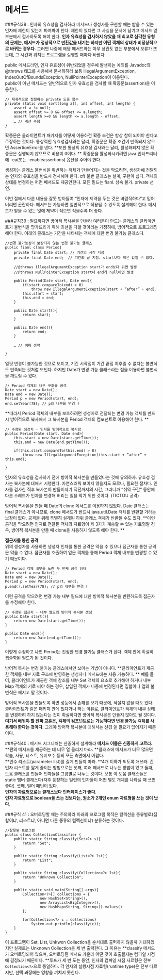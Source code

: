 # 메서드
###규칙38 : 인자의 유효성을 검사하라 
메서드나 생성자를 구현할 때는 받을 수 있는 인자에 제한이 있는지 따져봐야 한다. 제한이 있다면 그 사실을 문서에 남기고 메서드 앞부분에서 검사하도록 해야 한다. **인자 유효성을 검사하지 않았을 때 최고로 심각한 유형의 문제는, 메서드가 정상적으로 반환값을 내기는 하지만 어떤 객체의 상태가 비정상적으로 바뀌는 경우다.** 그러면 나중에 해당 메서드와는 아무 상관도 없는 부분에서 오류가 뜨는데, 그 시간과 위치는 프로그램을 실행할 때마다 바뀐다. <br>

public 메서드라면, 인자 유효성이 위반되었을 경우에 발생하는 예외를 Javadoc의 @throws 태그를 사용해서 문서화하라 보통 IllegalArgumentException, IndexOutOfBoundsException, NullPointerException이 이용된다. <br>
public이 아닌 메서드는 일반적으로 인자 유효성을 검사할 때 확증문(assertion)을 이용한다. 
```
// 재귀적으로 정렬하는 private 도움 함수 
private static void sort(long a[], int offset, int length) {
	assert a != null;
	assert offset >= 0 && offset <= a.length;
	assert length >=0 && length <= a.length - offset;
	… // 계산 수행 
}
```
확증문은 클라이언트가 패키지를 어떻게 이용하건 확증 조건은 항상 참이 되어야 한다고 주장하는 것이다. 통상적인 유효성검사와는 달리, 확증문은 확증 조건이 만족되지 않으면 AssertionError를 낸다. **또한 통상의 유효성 검사와는 달리, 활성화되지 않은 확증문은 실행되지 않으므로 비용이 0이다. ** 확증문을 활성화시키려면 java 인터프리터에 -ea(또는 -enableassertions) 옵션을 주어야 한다. <br>

생성자는 클래스 불변식을 위반하는 객체가 만들어지는 것을 막으려면, 생성자에 전달되는 인자의 유효성을 반드시 검사해야 한다. cf) 불변 클래스는 설계, 구현이 쉽다. 객체의 상태를 변경하는 어떤 메서드도 제공안한다. 모든 필드는 fianl. 상속 불가. private 선언. <br>

이번 절에서 다룬 내용을 잘못 받아들여 “인자에 제약을 두는 것은 바람직하다”고 믿어버리면 곤란하다. 메서드는 가능하면 일반적으로 적용될 수 있도록 설계해야 한다. 메서드가 받을 수 있는 읹에 제약이 적으면 적을수록 더 좋다. 

###규칙39 : 필요하다면 방어적 복사본을 만들라 
여러분이 만드는 클래스의 클라이언트가 불변식을 망가뜨리기 위해 최선을 다할 것이라는 가정하에, 방어적으로 프로그래밍해야 한다. 아래의 클래스는 기간을 나타내는 객체에 대한 변경 불가능 클래스다. 
```
//변경 불가능성이 보장되지 않는 변경 불가능 클래스 
public fianl class Period{
	private final Date start; // 기간의 시작 지점
	private final Date end;  // 기간의 끝 지점. start보다 작은 값일 수 없다. 

	//@throws IllegalArgumentException start가 end보다 뒤면 발생
	//@throws NullPointerException start나 end가 null이면 발생 

	public Period(Date start, Date end){
		if(start.compareTo(end) > 0)
			throw new IllegalArgumentException(start + “after” + end);
		this.start = start;
		this.end = end;
	}

	public Date start(){
		return start;
	}
 
	public Date end(){
		return end;
	}

	… // 이하 생략
	
}
```
얼핏 변경이 불가능한 것으로 보이고, 기간 시작점이 기간 끝점 이후일 수 없다는 불변식도 만족되는 것처럼 보인다. 하지만 Date가 변경 가능 클래스라는 점을 이용하면 불변식을 깨트릴 수 있다.
```
// Period 객체의 내부 구조를 공격
Date start = new Date();
Date end = new Date();
Period p = new Period(start, end);
end.setYear(78); // p의 내부를 변경 ! 
```
**따라서 Period 객체의 내부를 보호하려면 생성자로 전달되는 변경 가능 객체를 반드시 방어적으로 복사해서 그 복사본을 Period 객체의 컴포넌트로 이용해야 한다. **
```
// 수정된 생성자 - 인자를 방어적으로 복사함
public Period(Date start, Date end){
	this.start = new Date(start.getTime());
	this.end = new Date(end.getTime());

	if(this.start.compareTo(this.end) > 0)
		throw new IllegalArgumentException(this.start + “after” + this.end);
	
}
```
인자의 유효성을 검사하기 전에 방어적 복사본을 만들었다는 것에 유의하자. 유효성 검사는 복사본에 대해서 시행한다. 자연스러워 보이지 않을지도 모르나, 필요한 절차다. 인자를 검사한 직후 복사본이 만들어지기 직전까지의 시간, 그러니까 “취약 구간” 동안에 다른 스레드가 인자를 변경해 버리는 일을 막기 위한 것이다. (TICTOU 공격) <br>

방어적 복사본을 만들 때 Date의 clone 메서드를 이용하지 않았다. Date 클래스는 final 클래스가 아니므로, clone 메서드가 반드시 java.util.Date 객체를 반환할 거라는 보장이 없다. 공격을 위해 특별히 설계된 하위 클래스 객체가 반환될 수도 있다. **이런 공격을 막으려면 인자로 전달된 객체의 자료형이 제 3자가 계승할 수 있는 자료형일 경우, 방어적 복사본을 만들 때  clone을 사용하지 않도록 해야 한다. **<br>

**접근자를 통한 공격**<br>
위의 생성자를 사용하면 생성자 인자를 통한 공격은 막을 수 있으나 접근자를 통한 공격은 막을 수 없다. 접근자를 호출하여 얻은 객체를 통해 Period 객체 내부를 변경할 수 있기 때문이다.
```
// Period 객체 내부를 노린 두 번째 공격 형태
Date start = new Date();
Date end = new Date();
Period p = new Period(start, end);
p.end().setYear(78); // p의 내부를 변경 ! 
```
이런 공격을 막으려면 변경 가능 내부 필드에 대한 방어적 복사본을 반환하도록 접근자를 수정해야 한다. 
```
// 수정된 접근자 - 내부 필드의 방어적 복사본 생성 
public Date start(){
	return new Date(start.getTime());
}

public Date end(){
	return new Date(end.getTime());
}
```
이렇게 수정하고 나면 Period는 진정한 변경 불가능 클래스가 된다. 객체 안에 확실히 캡슐화된 필드가 된 것이다. <br>

방어적 복사는 변경 불가능 클래스에서만 쓰이는 기법이 아니다. **클라이언트가 제공한 객체를 내부 자료 구조에 반영하는 생성자나 메서드에는 사용 가능하다. ** 예를 들어, 클라이언트가 제공한 객체 참조를 내부 Set 객체의 요소로 추가해야 하거나 내부 Map 객체의 키로 써야 하는 경우, 삽입된 객체가 나중에 변경된다면 집합이나 맵의 불변식은 깨지고 말 것이다. <br>

방어적 복사본을 만들도록 하면 성능에서 손해를 보기 때문에, 적절치 않을 때도 있다. 클라이언트가 같은 패키지 안에 있다거나 하는 이유로, 클라이언트가 객체의 내부 상태를 변경하려 하지 않는다는 것이 확실하다면 방어적 복사본은 만들지 않아도 될 것이다. **여기서 배워야 할 진짜 교훈은, 객체의 컴포넌트로는 가능하다면 변경 불가능 객체를 사용해야 한다는 것이다.** 그래야 방어적 복사본에 대해서는 신경 쓸 필요가 없어지기 때문이다. <br>

###규칙40 : 메서드 시그니처는 신중하게 설계해라 
**메서드 이름은 신중하게 고르라.**<br>
**편의 메서드를 제공하는 데 너무 열 올리지 마라. **클래스에 메서드가 너무 많으면 학습, 사용, 테스트, 유지보수 등의 모든 측면에서 어렵다. <br>
**인수 리스트(parameter list)를 길게 만들지 마라. **4개 이하가 되도록 애쓰라. 긴 인자 리스트를 짧게 줄이는 방법으로는 첫째, 여러 메서드로 나누는 방법이 있고 둘째, 도움 클래스를 만들어 인자들을 그룹별로 나누는 것이다. 보통 이 도움 클래스들은 static 멤버 클래스다(자주 등장하는 일련의 인자들이 어떤 별도 개체를 나타낼 때 쓰면 좋다). 셋째, 빌더 패턴이 있다. <br>
**인자의 자료형으로는 클래스보다 인터페이스가 좋다.**<br>
**인자 자료형으로 boolean을 쓰는 것보다는, 원소가 2개인 enum 자료형을 쓰는 것이 낫다.**<br> 

###규칙 41 : 오버로딩할 때는 주의하라 
아래의 프로그램 목적은 컬렉션을 종류별로(집합이냐, 리스트냐, 아니면 다른 종류의 컬렉션이냐) 분류하는 것이다.
```
//잘못된 프로그램
public class CollectionClassifier {
    public static String classify(Set<?> s){
        return "Set";
    }

    public static String classify(List<?> lst){
        return "List";
    }

    public static String classify(Collection<?> lst){
        return "Unknown Collection";
    }

    public static void main(String[] args){
        Collection<?>[] collections = {
                new HashSet<String>(),
                new ArrayList<BigInteger>(),
                new HashMap<String, String>().values()
        };

        for(Collection<?> c : collections)
            System.out.println(classify(c));
    }
}
``` 
이 프로그램이 Set, List, Unkwon Collection을 순서대로 출력하지 않을까 기대하겠지만 실제로는 Unknown Collection을 세 번 출력한다. 그 이유는 **classify 메서드가 오버로딩되어 있으며, 오버로딩된 메서드 가운데 어떤 것이 호출될지는 컴파일 시점에 결정되기 때문이다. **루프가 세 번 도는 동안, 인자의 컴파일 시점 자료형은 전부 `Collection<?>`으로 동일하다. 각 인자의 실행시점 자료형(runtime type)은 전부 다르지만, 선택 과정에는 영향을 끼치지 못한다.